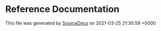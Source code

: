 # Reference Documentation

This file was generated by [SourceDocs](https://github.com/eneko/SourceDocs) on 2021-03-25 21:30:59 +0000